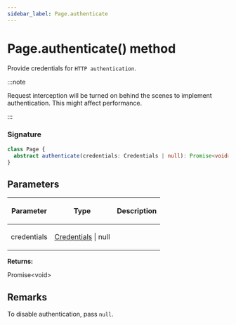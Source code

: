 ```yaml
---
sidebar_label: Page.authenticate
---
```


# Page.authenticate() method

Provide credentials for `HTTP authentication`.

:::note

Request interception will be turned on behind the scenes to implement authentication. This might affect performance.

:::

### Signature

```typescript
class Page {
  abstract authenticate(credentials: Credentials | null): Promise<void>;
}
```

## Parameters

<table><thead><tr><th>

Parameter

</th><th>

Type

</th><th>

Description

</th></tr></thead>
<tbody><tr><td>

credentials

</td><td>

[Credentials](./puppeteer.credentials.md) \| null

</td><td>

</td></tr>
</tbody></table>

**Returns:**

Promise&lt;void&gt;

## Remarks

To disable authentication, pass `null`.
